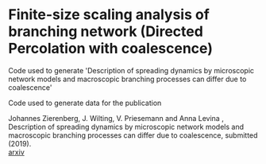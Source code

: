 # Finite-size scaling analysis of branching network (Directed Percolation with coalescence)
Code used to generate 'Description of spreading dynamics by microscopic network models and macroscopic branching processes can differ due to coalescence'

Code used to generate data for the publication

Johannes Zierenberg, J. Wilting, V. Priesemann and Anna Levina , Description of spreading dynamics by microscopic network models and macroscopic branching processes can differ due to coalescence, submitted (2019).<br>
[arxiv](https://arxiv.org/abs/1905.10402)
